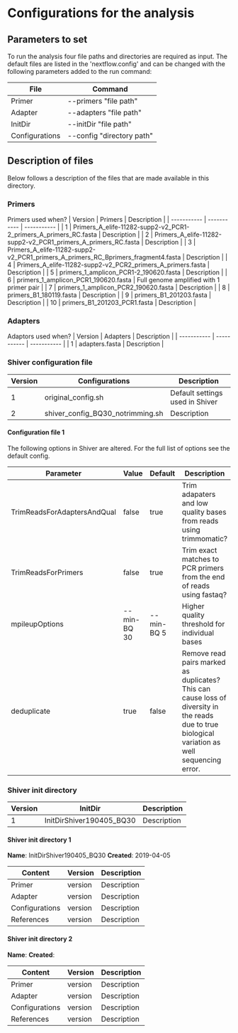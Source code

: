 # Configurations for the analysis

## Parameters to set

To run the analysis four file paths and directories are required as input.
The default files are listed in the 'nextflow.config' and can be changed with the following parameters added to the 
run command:

| File        | Command     |
| ----------- | ----------- |
| Primer      | --primers "file path" |
| Adapter      | --adapters "file path" | 
| InitDir      | --initDir "file path" |
| Configurations      | --config "directory path" | 

## Description of files

Below follows a description of the files that are made available in this directory.

### Primers
Primers used when?
| Version     | Primers     | Description | 
| ----------- | ----------- | ----------- |
| 1 | Primers_A_elife-11282-supp2-v2_PCR1-2_primers_A_primers_RC.fasta | Description       |
| 2 | Primers_A_elife-11282-supp2-v2_PCR1_primers_A_primers_RC.fasta | Description       |
| 3 | Primers_A_elife-11282-supp2-v2_PCR1_primers_A_primers_RC_Bprimers_fragment4.fasta | Description       |
| 4 | Primers_A_elife-11282-supp2-v2_PCR2_primers_A_primers.fasta | Description       |
| 5 | primers_1_amplicon_PCR1-2_190620.fasta | Description       |
| 6 | primers_1_amplicon_PCR1_190620.fasta | Full genome amplified with 1 primer pair |
| 7 | primers_1_amplicon_PCR2_190620.fasta | Description       |
| 8 | primers_B1_180119.fasta | Description       |
| 9 | primers_B1_201203.fasta | Description       |
| 10 | primers_B1_201203_PCR1.fasta | Description       |

### Adapters
Adaptors used when?
| Version     | Adapters    | Description | 
| ----------- | ----------- | ----------- |
| 1 | adapters.fasta | Description | 

### Shiver configuration file
| Version     | Configurations | Description | 
| ----------- | ----------- | ----------- |
| 1 | original_config.sh | Default settings used in Shiver |
| 2 | shiver_config_BQ30_notrimming.sh | Description |

#### Configuration file 1

The following options in Shiver are altered. For the full list of options see the default config.

| Parameter   | Value       | Default     | Description |
| ----------- | ----------- | ----------- | ----------- |
| TrimReadsForAdaptersAndQual      | false | true | Trim adapaters and low quality bases from reads using trimmomatic? |
| TrimReadsForPrimers      | false | true | Trim exact matches to PCR primers from the end of reads using fastaq? |
| mpileupOptions      | --min-BQ 30 | --min-BQ 5 | Higher quality threshold for individual bases |
| deduplicate      | true | false | Remove read pairs marked as duplicates? This can cause loss of diversity in the reads due to true biological variation as well sequencing error. |

### Shiver init directory
| Version     | InitDir     | Description | 
| ----------- | ----------- | ----------- |
| 1 | InitDirShiver190405_BQ30 | Description |

#### Shiver init directory 1

**Name**: InitDirShiver190405_BQ30
**Created**: 2019-04-05

| Content     | Version     | Description | 
| ----------- | ----------- | ----------- |
| Primer      | version | Description |
| Adapter      | version | Description | 
| Configurations      | version | Description |
| References      | version | Description |

#### Shiver init directory 2

**Name**: 
**Created**: 

| Content     | Version     | Description | 
| ----------- | ----------- | ----------- |
| Primer      | version | Description |
| Adapter      | version | Description | 
| Configurations      | version | Description |
| References      | version | Description |
